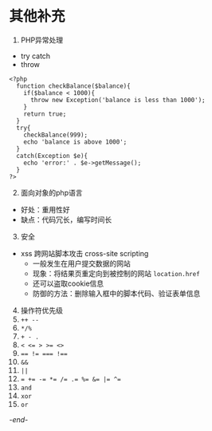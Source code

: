 # 其他补充

1. PHP异常处理
  * try catch
  * throw
  ```
  <?php
    function checkBalance($balance){
      if($balance < 1000){
        throw new Exception('balance is less than 1000');
      }
      return true;
    }
    try{
      checkBalance(999);
      echo 'balance is above 1000';
    }
    catch(Exception $e){
      echo 'error:' . $e->getMessage();
    }
  ?>
  ```
2. 面向对象的php语言
  * 好处：重用性好
  * 缺点：代码冗长，编写时间长
3. 安全
  * xss 跨网站脚本攻击 cross-site scripting
    * 一般发生在用户提交数据的网站
    * 现象：将结果页重定向到被控制的网站 `location.href`
    * 还可以盗取cookie信息
    * 防御的方法：删除输入框中的脚本代码、验证表单信息
4. 操作符优先级
  1. `++ --`
  2. `*/%`
  3. `+ - .`
  4. `< <= > >= <>`
  5. `== != === !==`
  6. `&&`
  7. `||`
  8. `= += -= *= /= .= %= &= |= ^=`
  9. `and`
  10. `xor`
  11. `or`

*-end-*
